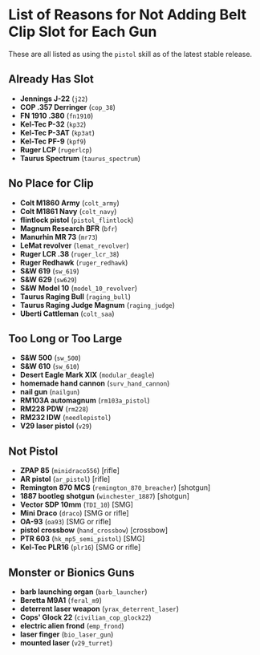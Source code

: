 # List of Reasons for Not Adding Belt Clip Slot for Each Gun

These are all listed as using the `pistol` skill as of the latest stable release.

## Already Has Slot

- **Jennings J-22** (`j22`)
- **COP .357 Derringer** (`cop_38`)
- **FN 1910 .380** (`fn1910`)
- **Kel-Tec P-32** (`kp32`)
- **Kel-Tec P-3AT** (`kp3at`)
- **Kel-Tec PF-9** (`kpf9`)
- **Ruger LCP** (`rugerlcp`)
- **Taurus Spectrum** (`taurus_spectrum`)

## No Place for Clip

- **Colt M1860 Army** (`colt_army`)
- **Colt M1861 Navy** (`colt_navy`)
- **flintlock pistol** (`pistol_flintlock`)
- **Magnum Research BFR** (`bfr`)
- **Manurhin MR 73** (`mr73`)
- **LeMat revolver** (`lemat_revolver`)
- **Ruger LCR .38** (`ruger_lcr_38`)
- **Ruger Redhawk** (`ruger_redhawk`)
- **S&W 619** (`sw_619`)
- **S&W 629** (`sw629`)
- **S&W Model 10** (`model_10_revolver`)
- **Taurus Raging Bull** (`raging_bull`)
- **Taurus Raging Judge Magnum** (`raging_judge`)
- **Uberti Cattleman** (`colt_saa`)

## Too Long or Too Large

- **S&W 500** (`sw_500`)
- **S&W 610** (`sw_610`)
- **Desert Eagle Mark XIX** (`modular_deagle`)
- **homemade hand cannon** (`surv_hand_cannon`)
- **nail gun** (`nailgun`)
- **RM103A automagnum** (`rm103a_pistol`)
- **RM228 PDW** (`rm228`)
- **RM232 IDW** (`needlepistol`)
- **V29 laser pistol** (`v29`)

## Not Pistol

- **ZPAP 85** (`minidraco556`) [rifle]
- **AR pistol** (`ar_pistol`) [rifle]
- **Remington 870 MCS** (`remington_870_breacher`) [shotgun]
- **1887 bootleg shotgun** (`winchester_1887`) [shotgun]
- **Vector SDP 10mm** (`TDI_10`) [SMG]
- **Mini Draco** (`draco`) [SMG or rifle]
- **OA-93** (`oa93`) [SMG or rifle]
- **pistol crossbow** (`hand_crossbow`) [crossbow]
- **PTR 603** (`hk_mp5_semi_pistol`) [SMG]
- **Kel-Tec PLR16** (`plr16`) [SMG or rifle]

## Monster or Bionics Guns

- **barb launching organ** (`barb_launcher`)
- **Beretta M9A1** (`feral_m9`)
- **deterrent laser weapon** (`yrax_deterrent_laser`)
- **Cops' Glock 22** (`civilian_cop_glock22`)
- **electric alien frond** (`emp_frond`)
- **laser finger** (`bio_laser_gun`)
- **mounted laser** (`v29_turret`)
